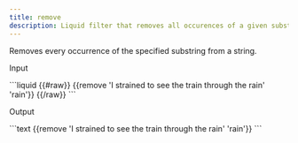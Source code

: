 ```yaml
---
title: remove
description: Liquid filter that removes all occurences of a given substring from a string.
---
```


Removes every occurrence of the specified substring from a string.

<p class="code-label">Input</p>
```liquid
{{#raw}}
{{remove 'I strained to see the train through the rain' 'rain'}}
{{/raw}}
```

<p class="code-label">Output</p>
```text
{{remove 'I strained to see the train through the rain' 'rain'}}
```

